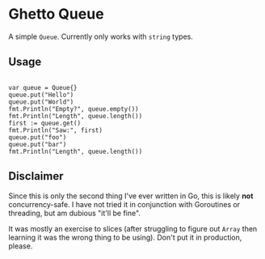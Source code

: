 Ghetto Queue
============

A simple ``Queue``. Currently only works with ``string`` types.


Usage
-----

<code>
var queue = Queue{}
queue.put("Hello")
queue.put("World")
fmt.Println("Empty?", queue.empty())
fmt.Println("Length", queue.length())
first := queue.get()
fmt.Println("Saw:", first)
queue.put("foo")
queue.put("bar")
fmt.Println("Length", queue.length())
</code>


Disclaimer
----------

Since this is only the second thing I've ever written in Go, this is likely
**not** concurrency-safe. I have not tried it in conjunction with Goroutines
or threading, but am dubious "it'll be fine".

It was mostly an exercise to slices (after struggling to figure out ``Array``
then learning it was the wrong thing to be using). Don't put it in production,
please.
